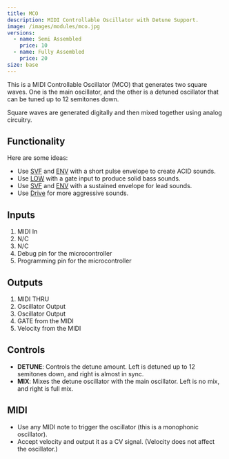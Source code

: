 ```yaml
---
title: MCO
description: MIDI Controllable Oscillator with Detune Support.
image: /images/modules/mco.jpg
versions:
  - name: Semi Assembled
    price: 10
  - name: Fully Assembled
    price: 20
size: base
---
```


This is a MIDI Controllable Oscillator (MCO) that generates two square waves. One is the main oscillator, and the other is a detuned oscillator that can be tuned up to 12 semitones down.

Square waves are generated digitally and then mixed together using analog circuitry.

## Functionality

Here are some ideas:

* Use [SVF](/modules/svf) and [ENV](/modules/env) with a short pulse envelope to create ACID sounds.
* Use [LOW](/modules/low) with a gate input to produce solid bass sounds.
* Use [SVF](/modules/svf) and [ENV](/modules/env) with a sustained envelope for lead sounds.
* Use [Drive](/modules/drive) for more aggressive sounds.

## Inputs

1. MIDI In
2. N/C
3. N/C
4. Debug pin for the microcontroller
5. Programming pin for the microcontroller

## Outputs

1. MIDI THRU
2. Oscillator Output
3. Oscillator Output
4. GATE from the MIDI
5. Velocity from the MIDI

## Controls

* **DETUNE**: Controls the detune amount. Left is detuned up to 12 semitones down, and right is almost in sync.
* **MIX**: Mixes the detune oscillator with the main oscillator. Left is no mix, and right is full mix.

## MIDI

* Use any MIDI note to trigger the oscillator (this is a monophonic oscillator).
* Accept velocity and output it as a CV signal. (Velocity does not affect the oscillator.)